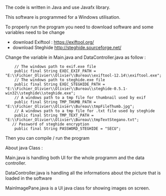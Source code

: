 The code is written in Java and use Javafx library.

This software is programmed for a Windows utilisation.

To properly run the program you need to download software and some variables need to be change

- download Exiftool : https://exiftool.org/
- download Steghide http://steghide.sourceforge.net/

Change the variable in Main.java and DataController.java as follow :
```
    // The windows path to exif.exe file
    public final String EXEC_EXIF_PATH = "E:\\Fichier_Olivier\\Olivier\\Bureau\\exiftool-12.14\\exiftool.exe";
    // The windows path to steghide.exe file
    public final String EXEC_STEGHIDE_PATH = "E:\\Fichier_Olivier\\Olivier\\Bureau\\steghide-0.5.1-win32\\steghide\\steghide.exe";
    // A windows path to a tmp file for thumbnail used by exif
    public final String TMP_THUMB_PATH = "E:\\Fichier_Olivier\\Olivier\\Bureau\\tmpFileThumb.jpg";
    // A windows path to a tmp file for .txt file used by steghide
    public final String TMP_TEXT_PATH = "E:\\Fichier_Olivier\\Olivier\\Bureau\\tmpTextStegano.txt";
   // Password of steghide encryption
    public final String PASSWORD_STEGHIDE = "SECU";
```
Then you can compile / run the program

About java Class :

Main.java is handling both UI for the whole programm and the data controller.

DataController.java is handling all the informations about the picture that is loaded in the software

MainImagePane.java is a UI java class for showing images on screen.